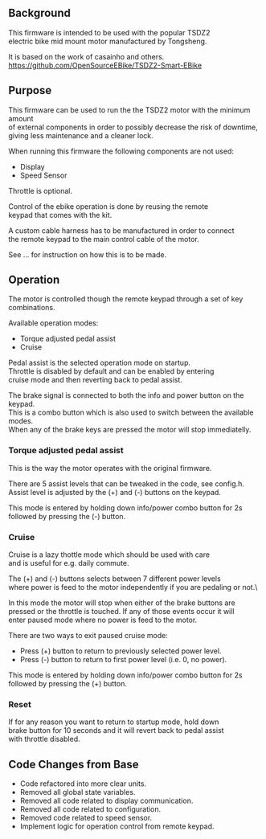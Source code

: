 
## Background
This firmware is intended to be used with the popular TSDZ2\
electric bike mid mount motor manufactured by Tongsheng.

It is based on the work of casainho and others.\
https://github.com/OpenSourceEBike/TSDZ2-Smart-EBike

## Purpose
This firmware can be used to run the the TSDZ2 motor with the minimum amount\
of external components in order to possibly decrease the risk of downtime,\
giving less maintenance and a cleaner lock.

When running this firmware the following components are not used:
* Display
* Speed Sensor

Throttle is optional.

Control of the ebike operation is done by reusing the remote\
keypad that comes with the kit.

A custom cable harness has to be manufactured in order to connect\
the remote keypad to the main control cable of the motor.

See ... for instruction on how this is to be made.


## Operation
The motor is controlled though the remote keypad through a set of key combinations.

Available operation modes:
* Torque adjusted pedal assist
* Cruise

Pedal assist is the selected operation mode on startup.\
Throttle is disabled by default and can be enabled by entering\
cruise mode and then reverting back to pedal assist.

The brake signal is connected to both the info and power button on the keypad.\
This is a combo button which is also used to switch between the available modes.\
When any of the brake keys are pressed the motor will stop immediatelly.

### Torque adjusted pedal assist
This is the way the motor operates with the original firmware.

There are 5 assist levels that can be tweaked in the code, see config.h.\
Assist level is adjusted by the (+) and (-) buttons on the keypad.

This mode is entered by holding down info/power combo button for 2s\
followed by pressing the (-) button.

### Cruise
Cruise is a lazy thottle mode which should be used with care\
and is useful for e.g. daily commute.

The (+) and (-) buttons selects between 7 different power levels\
where power is feed to the motor independently if you are pedaling or not.\

In this mode the motor will stop when either of the brake buttons are\
pressed or the throttle is touched. If any of those events occur it will\
enter paused mode where no power is feed to the motor.

There are two ways to exit paused cruise mode:
* Press (+) button to return to previously selected power level.
* Press (-) button to return to first power level (i.e. 0, no power).

This mode is entered by holding down info/power combo button for 2s\
followed by pressing the (+) button.

### Reset
If for any reason you want to return to startup mode, hold down\
brake button for 10 seconds and it will revert back to pedal assist\
with throttle disabled.

## Code Changes from Base
* Code refactored into more clear units.
* Removed all global state variables.
* Removed all code related to display communication.
* Removed all code related to configuration.
* Removed code related to speed sensor.
* Implement logic for operation control from remote keypad.
